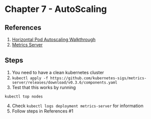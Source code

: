 # Chapter 7 - AutoScaling

## References
1. [Horizontal Pod Autoscaling Walkthrough](https://kubernetes.io/docs/tasks/run-application/horizontal-pod-autoscale-walkthrough/)
2. [Metrics Server](https://github.com/kubernetes-sigs/metrics-server)

## Steps

1. You need to have a clean kubernetes cluster
2. ```kubectl apply -f https://github.com/kubernetes-sigs/metrics-server/releases/download/v0.3.6/components.yaml```
3. Test that this works by running 
  ```
  kubectl top nodes
  ```
4. Check ```kubectl logs deployment metrics-server``` for information
5. Follow steps in References #1
